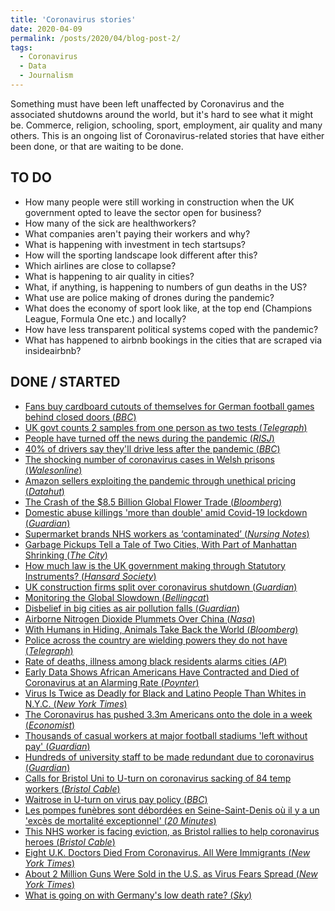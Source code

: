 ```yaml
---
title: 'Coronavirus stories'
date: 2020-04-09
permalink: /posts/2020/04/blog-post-2/
tags:
  - Coronavirus
  - Data
  - Journalism
---
```


Something must have been left unaffected by Coronavirus and the associated shutdowns around the world, but it's hard to see what it might be. Commerce, religion, schooling, sport, employment, air quality and many others. This is an ongoing list of Coronavirus-related stories that have either been done, or that are waiting to be done.

## TO DO

- How many people were still working in construction when the UK government opted to leave the sector open for business?
- How many of the sick are healthworkers?
- What companies aren't paying their workers and why?
- What is happening with investment in tech startsups?
- How will the sporting landscape look different after this?
- Which airlines are close to collapse?
- What is happening to air quality in cities?
- What, if anything, is happening to numbers of gun deaths in the US?
- What use are police making of drones during the pandemic?
- What does the economy of sport look like, at the top end (Champions League, Formula One etc.) and locally?
- How have less transparent political systems coped with the pandemic?
- What has happened to airbnb bookings in the cities that are scraped via insideairbnb?

## DONE / STARTED

- [Fans buy cardboard cutouts of themselves for German football games behind closed doors (*BBC*)](https://www.bbc.co.uk/sport/football/52771326)
- [UK govt counts 2 samples from one person as two tests (*Telegraph*)](https://www.telegraph.co.uk/global-health/science-and-disease/tens-thousands-coronavirus-tests-have-double-counted-officials/)
- [People have turned off the news during the pandemic (*RISJ*)](https://reutersinstitute.politics.ox.ac.uk/initial-surge-news-use-around-coronavirus-uk-has-been-followed-significant-increase-news-avoidance)
- [40% of drivers say they'll drive less after the pandemic (*BBC*)](https://www.bbc.co.uk/news/uk-52793230)
- [The shocking number of coronavirus cases in Welsh prisons (*Walesonline*)](https://www.walesonline.co.uk/news/wales-news/prisons-prisoners-coronavirus-covid19-criminals-18162552)
- [Amazon sellers exploiting the pandemic through unethical pricing (*Datahut*)](https://blog.datahut.co/covid-19-and-predatory-pricing-online/)
- [The Crash of the $8.5 Billion Global Flower Trade (*Bloomberg*)](https://www.bloomberg.com/features/2020-flower-industry-crash)
- [Domestic abuse killings 'more than double' amid Covid-19 lockdown (*Guardian*)](https://www.theguardian.com/society/2020/apr/15/domestic-abuse-killings-more-than-double-amid-covid-19-lockdown)
- [Supermarket brands NHS workers as ‘contaminated’ (*Nursing Notes*)](https://nursingnotes.co.uk/news/supermarket-brands-nhs-workers-contaminated/)
- [Garbage Pickups Tell a Tale of Two Cities, With Part of Manhattan Shrinking (*The City*)](https://thecity.nyc/2020/04/garbage-pickups-tell-tale-of-two-cities-as-manhattan-shrinks.html)
- [How much law is the UK government making through Statutory Instruments? (*Hansard Society*)](https://www.hansardsociety.org.uk/publications/data/coronavirus-statutory-instruments-dashboard)
- [UK construction firms split over coronavirus shutdown (*Guardian*)](https://www.theguardian.com/business/2020/mar/25/uk-construction-firms-split-over-coronavirus-shutdown)
- [Monitoring the Global Slowdown (*Bellingcat*)](https://www.bellingcat.com/news/2020/04/10/covid-19-monitoring-the-global-slowdown/)
- [Disbelief in big cities as air pollution falls (*Guardian*)](https://www.theguardian.com/environment/2020/apr/11/positively-alpine-disbelief-air-pollution-falls-lockdown-coronavirus)
- [Airborne Nitrogen Dioxide Plummets Over China (*Nasa*)](https://earthobservatory.nasa.gov/images/146362/airborne-nitrogen-dioxide-plummets-over-china)
- [With Humans in Hiding, Animals Take Back the World (*Bloomberg*)](https://www.bloomberg.com/news/photo-essays/2020-04-08/with-humans-in-hiding-animals-take-back-the-pandemic-world)
- [Police across the country are wielding powers they do not have (*Telegraph*)](https://www.telegraph.co.uk/news/2020/04/05/police-across-country-using-powers-do-not-have-vanishingly/)
- [Rate of deaths, illness among black residents alarms cities (*AP*)](https://apnews.com/1862bf401d6aad1d182e0bd967488c90)
- [Early Data Shows African Americans Have Contracted and Died of Coronavirus at an Alarming Rate (*Poynter*)](https://www.propublica.org/article/early-data-shows-african-americans-have-contracted-and-died-of-coronavirus-at-an-alarming-rate)
- [Virus Is Twice as Deadly for Black and Latino People Than Whites in N.Y.C. (*New York Times*)](https://www.nytimes.com/2020/04/08/nyregion/coronavirus-race-deaths.html)
- [The Coronavirus has pushed 3.3m Americans onto the dole in a week (*Economist*)](https://www.economist.com/graphic-detail/2020/03/26/the-coronavirus-has-pushed-33m-american-workers-onto-the-dole-in-a-week)
- [Thousands of casual workers at major football stadiums 'left without pay' (*Guardian*)](https://www.theguardian.com/football/2020/apr/05/thousands-of-casual-workers-at-major-football-stadiums-left-without-pay)
- [Hundreds of university staff to be made redundant due to coronavirus (*Guardian*)](https://www.theguardian.com/education/2020/apr/02/hundreds-of-university-staff-made-redundant-due-to-coronavirus)
- [Calls for Bristol Uni to U-turn on coronavirus sacking of 84 temp workers (*Bristol Cable*)](https://thebristolcable.org/2020/04/calls-for-bristol-university-u-turn-on-coronavirus-temp-staff-dismissals/)
- [Waitrose in U-turn on virus pay policy (*BBC*)](https://www.bbc.co.uk/news/business-52191147)
- [Les pompes funèbres sont débordées en Seine-Saint-Denis où il y a un 'excès de mortalité exceptionnel' (*20 Minutes*)](https://www.20minutes.fr/magazine/2754319-20200403-coronavirus-pompes-funebres-debordees-seine-saint-denis-o-exces-mortalite-exceptionnel)
- [This NHS worker is facing eviction, as Bristol rallies to help coronavirus heroes  (*Bristol Cable*)](https://thebristolcable.org/2020/03/coronavirus-bristol-nhs-workers-struggling-with-housing/)
- [Eight U.K. Doctors Died From Coronavirus. All Were Immigrants (*New York Times*)](https://www.nytimes.com/2020/04/08/world/europe/coronavirus-doctors-immigrants.html)
- [About 2 Million Guns Were Sold in the U.S. as Virus Fears Spread (*New York Times*)](https://www.nytimes.com/interactive/2020/04/01/business/coronavirus-gun-sales.html)
- [What is going on with Germany's low death rate? (*Sky*)](https://news.sky.com/story/coronavirus-why-germany-has-such-a-low-covid-19-death-rate-11964051)
